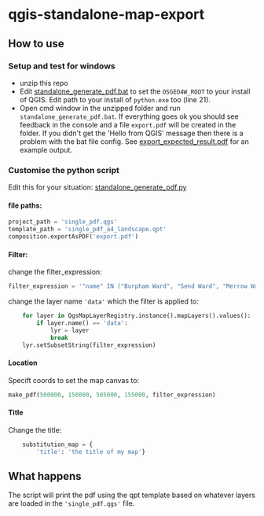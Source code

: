 # qgis-standalone-map-export

## How to use
### Setup and test for windows
- unzip this repo
- Edit [standalone_generate_pdf.bat](standalone_generate_pdf.bat) to set the `OSGEO4W_ROOT` to your install of QGIS. Edit path to your install of `python.exe` too (line 21).
- Open cmd window in the unzipped folder and run `standalone_generate_pdf.bat`. If everything goes ok you should see feedback in the console and a file `export.pdf` will be created in the folder. If you didn't get the 'Hello from QGIS' message then there is  a problem with the bat file config. See [export_expected_result.pdf](export_expected_result.pdf) for an example output.

### Customise the python script
Edit this for your situation: [standalone_generate_pdf.py](standalone_generate_pdf.py)
#### file paths:
```python
project_path = 'single_pdf.qgs'
template_path = 'single_pdf_a4_landscape.qpt'
composition.exportAsPDF('export.pdf')
```

#### Filter:
change the filter_expression:
```python
filter_expression = '"name" IN ("Burpham Ward", "Send Ward", "Merrow Ward", "Holy Trinity Ward")'
```
change the layer name `'data'` which the filter is applied to:
```python
	for layer in QgsMapLayerRegistry.instance().mapLayers().values():
		if layer.name() == 'data':
			lyr = layer
			break
	lyr.setSubsetString(filter_expression)
```

#### Location
Specift coords to set the map canvas to:
```python
make_pdf(500000, 150000, 505000, 155000, filter_expression)
```

#### Title
Change the title:
```python
	substitution_map = {
		'title': 'the title of my map'}
```
## What happens
The script will print the pdf using the qpt template based on whatever layers are loaded in the `'single_pdf.qgs'` file.

